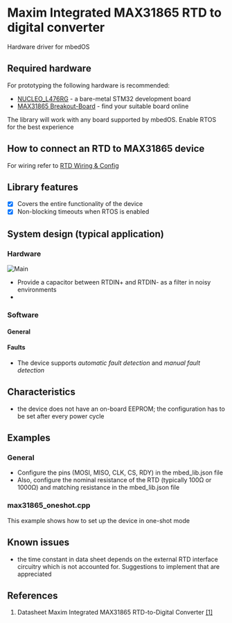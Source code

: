 # Maxim Integrated MAX31865 RTD to digital converter
Hardware driver for mbedOS
## Required hardware
For prototyping the following hardware is recommended:
- [NUCLEO_L476RG](https://os.mbed.com/platforms/ST-Nucleo-L476RG/) - a bare-metal STM32 development board
- [MAX31865 Breakout-Board](https://www.google.com/search?client=firefox-b-d&q=MAX31865+breakout+board) - find your suitable board online

The library will work with any board supported by mbedOS. Enable RTOS for the best experience

## How to connect an RTD to MAX31865 device

For wiring refer to [RTD Wiring & Config](https://learn.adafruit.com/adafruit-max31865-rtd-pt100-amplifier/)

## Library features

- [x] Covers the entire functionality of the device
- [x] Non-blocking timeouts when RTOS is enabled

## System design (typical application)
### Hardware
![Main](https://github.com/horeich/max31865/blob/master/assets/schematics.jpg)
- Provide a capacitor between RTDIN+ and RTDIN- as a filter in noisy environments
- 
### Software
#### General

#### Faults
- The device supports *automatic fault detection* and *manual fault detection*
## Characteristics
- the device does not have an on-board EEPROM; the configuration has to be set after every power cycle



## Examples

### General
- Configure the pins (MOSI, MISO, CLK, CS, RDY) in the mbed_lib.json file
- Also, configure the nominal resistance of the RTD (typically 100Ω or 1000Ω) and matching resistance in the mbed_lib.json file

### max31865_oneshot.cpp
This example shows how to set up the device in one-shot mode

## Known issues
- the time constant in data sheet depends on the external RTD interface circuitry which is not accounted for. Suggestions to implement that are appreciated
## References
1. Datasheet Maxim Integrated MAX31865 RTD-to-Digital Converter [[1]](https://datasheets.maximintegrated.com/en/ds/MAX31865.pdf)


